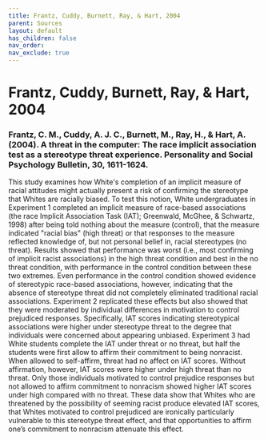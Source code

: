 ```yaml
---
title: Frantz, Cuddy, Burnett, Ray, & Hart, 2004
parent: Sources
layout: default
has_children: false
nav_order: 
nav_exclude: true
---
```


# Frantz, Cuddy, Burnett, Ray, & Hart, 2004

### Frantz, C. M., Cuddy, A. J. C., Burnett, M., Ray, H., & Hart, A. (2004). A threat in the computer: The race implicit association test as a stereotype threat experience. Personality and Social Psychology Bulletin, 30, 1611-1624.

This study examines how White's completion of an implicit measure of racial attitudes might actually present a risk of confirming the stereotype that Whites are racially biased. To test this notion, White undergraduates in Experiment 1 completed an implicit measure of race-based associations (the race Implicit Association Task (IAT); Greenwald, McGhee, & Schwartz, 1998) after being told nothing about the measure (control), that the measure indicated "racial bias" (high threat) or that responses to the measure reflected knowledge of, but not personal belief in, racial stereotypes (no threat). Results showed that performance was worst (i.e., most confirming of implicit racist associations) in the high threat condition and best in the no threat condition, with performance in the control condition between these two extremes. Even performance in the control condition showed evidence of stereotypic race-based associations, however, indicating that the absence of stereotype threat did not completely eliminated traditional racial associations. Experiment 2 replicated these effects but also showed that they were moderated by individual differences in motivation to control prejudiced responses. Specifically, IAT scores indicating stereotypical associations were higher under stereotype threat to the degree that individuals were concerned about appearing unbiased. Experiment 3 had White students complete the IAT under threat or no threat, but half the students were first allow to affirm their commitment to being nonracist. When allowed to self-affirm, threat had no affect on IAT scores. Without affirmation, however, IAT scores were higher under high threat than no threat. Only those individuals motivated to control prejudice responses but not allowed to affirm commitment to nonracism showed higher IAT scores under high compared with no threat. These data show that Whites who are threatened by the possibility of seeming racist produce elevated IAT scores, that Whites motivated to control prejudiced are ironically particularly vulnerable to this stereotype threat effect, and that opportunities to affirm one’s commitment to nonracism attenuate this effect.
